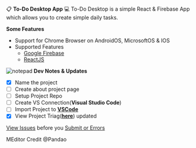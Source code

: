 :clipboard: **To-Do Desktop App** :computer:
To-Do Desktop is a simple React & Firebase App which allows you to create simple daily tasks.

**Some Features**
- Support for Chrome Browser on AndroidOS, MicrosoftOS & IOS
- Supported Features
   - [Google Firebase](https://firebase.google.com/ "Google Firebase")
   - [ReactJS](https://reactjs.org/ "ReactJS")

![notepad](https://i.imgur.com/1gRWrMV.png "notepad") **Dev Notes & Updates**
- [x] Name the project
- [ ] Create about project page
- [ ] Setup Project Repo
- [ ] Create VS Connection(**Visual Studio Code**)
- [ ] Import Project to **[VSCode](https://code.visualstudio.com/ "VSCode")**
- [x] View Project Triag(**[here](https://github.com/icueMike/todoRF/projects/1 "here")**) updated

[View Issues](https://github.com/users/icueMike/projects/3) before you [Submit or Errors](https://github.com/users/icueMike/projects/3) 


MEditor Credit @Pandao